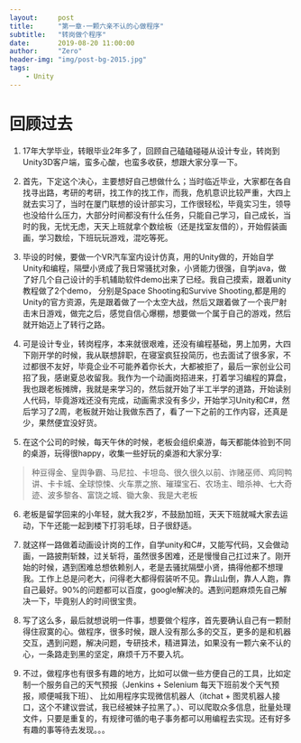 ```yaml
---
layout:     post
title:      "第一章·一颗六亲不认的心做程序"
subtitle:   "转岗做个程序"
date:       2019-08-20 11:00:00
author:     "Zero"
header-img: "img/post-bg-2015.jpg"
tags:
    - Unity
---
```


# 回顾过去

1. 17年大学毕业，转眼毕业2年多了，回顾自己磕磕碰碰从设计专业，转岗到Unity3D客户端，蛮多心酸，也蛮多收获，想跟大家分享一下。

2. 首先，下定这个决心，主要想好自己想做什么；当时临近毕业，大家都在各自找寻出路，考研的考研，找工作的找工作，而我，危机意识比较严重，大四上就去实习了，当时在厦门联想的设计部实习，工作很轻松，毕竟实习生，领导也没给什么压力，大部分时间都没有什么任务，只能自己学习，自己成长，当时的我，无忧无虑，天天上班就拿个数绘板（还是找室友借的），开始假装画画，学习数绘，下班玩玩游戏，混吃等死。

3. 毕设的时候，要做一个VR汽车室内设计仿真，用的Unity做的，开始自学Unity和编程，隔壁小贤成了我日常骚扰对象，小贤能力很强，自学java，做了好几个自己设计的手机辅助软件demo出来了已经。我自己摸索，跟着unity教程做了2个demo，
分别是Space Shooting和Survive Shooting,都是用的Unity的官方资源，先是跟着做了一个太空大战，然后又跟着做了一个丧尸射击末日游戏，做完之后，感觉自信心爆棚，想要做一个属于自己的游戏，然后就开始迈上了转行之路。

4. 可是设计专业，转岗程序，本来就很艰难，还没有编程基础，男上加男，大四下刚开学的时候，我从联想辞职，在寝室疯狂投简历，也去面试了很多家，不过都很不友好，毕竟企业不可能养着你长大，大都被拒了，最后一家创业公司招了我，感谢夏总收留我。我作为一个动画岗招进来，打着学习编程的算盘，我也跟老板摊牌，我就是来学习的，然后就开始了半工半学的道路，开始读别人代码，毕竟游戏还没有完成，动画需求没有多少，开始学习Unity和C#，然后学习了2周，老板就开始让我做东西了，看了一下之前的工作内容，还真是少，果然便宜没好货。

5. 在这个公司的时候，每天午休的时候，老板会组织桌游，每天都能体验到不同的桌游，玩得很happy，收集一些好玩的桌游和大家分享:
> 种豆得金、皇舆争霸、马尼拉、卡坦岛、很久很久以前、诈赌巫师、鸡同鸭讲、卡卡城、全球惊悚、火车票之旅、璀璨宝石、农场主、暗杀神、七大奇迹、波多黎各、富饶之城、锄大象、我是大老板

6. 老板是留学回来的小年轻，就大我2岁，不鼓励加班，天天下班就喊大家去运动，下午还能一起到楼下打羽毛球，日子很舒适。

7. 就这样一路做着动画设计岗的工作，自学unity和C#，又能写代码，又会做动画，一路披荆斩棘，过关斩将，虽然很多困难，还是慢慢自己扛过来了。刚开始的时候，遇到困难总想依赖别人，老是去骚扰隔壁小贤，搞得他都不想理我。工作上总是问老大，问得老大都得假装听不见。靠山山倒，靠人人跑，靠自己最好。90%的问题都可以百度，google解决的。遇到问题麻烦先自己解决一下，毕竟别人的时间很宝贵。

8. 写了这么多，最后就想说明一件事，想要做个程序，首先要确认自己有一颗耐得住寂寞的心。做程序，很多时候，跟人没有那么多的交互，更多的是和机器交互，遇到问题，解决问题，专研技术，精进算法，如果没有一颗六亲不认的心，一条路走到黑的坚定，麻烦千万不要入坑。

9. 不过，做程序也有很多有趣的地方，比如可以做一些方便自己的工具，比如定制一个服务自己的天气预报（Jenkins + Selenium 每天下班前发个天气预报，顺便喊我下班）、
比如用程序实现微信机器人（itchat + 图灵机器人接口，这个不建议尝试，我已经被妹子拉黑了。）、可以爬取众多信息，批量处理文件，只要是重复的，有规律可循的电子事务都可以用编程去实现。还有好多有趣的事等待去发现。。。

<!-- 

 时间 | 工作内容 
 ---|---
 2017.04.05 | 完成游戏动画工作交接，全面了解美术进度
 2017.04.10 | 学习C#与Unity
 2017.04.17 | 请假一周，完成毕业设计相关事宜
 2017.04.24 | 完成左右键操作面板的设计、完成操作面板相关动画
 2017.05.01 | 调查员移动效果制作、怪物移动效果制作、设施建设与升级的动画效果、与陈义琳合作，实现怪物部署的操作逻辑
 2017.05.08 | 设施的呼吸动画设计、召唤进度法阵的布局与动画设计、游戏开始界面的套用、神器组合的动画效果、游戏输赢的动画制作
 2017.05.15 | 信息窗和log窗的弹出和卷起动画、将动画与游戏逻辑部分整合，修正bug、搜集预告片相关的前置资源，做好准备
 2017.05.22 | 游戏开始画面套用、战斗的简易动画、游戏输赢的动画、游戏音乐音效套用
 2017.05.29 | UI查漏补缺、信息显示栏美化、部署界面优化、游戏内设置界面制作（最少游戏要能有按钮退出）、资源优化，减小游戏包的大小
 2017.06.05 | nil
 2017.06.12 | 新UI套用到游戏中\搜集素材，制作游戏宣传片\预制宣传片需要的美术需求
 2017.06.19 | 游戏UI布局调整\调查员移动动画制作\针对游戏内容进行查漏补缺
 2017.07.03 | 游戏bug和不合理地方的修改
 2017.07.10 | 针对目前游戏内容，寻找缺失的UI，并整理需求。\设计剧本选择界面\为log区信息添加时间戳\添加调查员的等级标识\代码优化与查漏补缺
 2017.07.24 | 新的邪神与怪物加入游戏\调查员面板修改\Log区内容调整\更新宣传片
 2017.07.31 | 音量控制、怪物、关卡选择界面更新、完成教学关卡、更新宣传片
 2017.08.06 | 更新宣传片
 2017.08.16 | 我们目前有3个地方要做，一个是之前的gallery，然后是现有的教学关，需要重新做进入方式。第三个是把游戏Help里面的guide做成一本书。
 2017.08.21 | 教学关卡
 
 -->